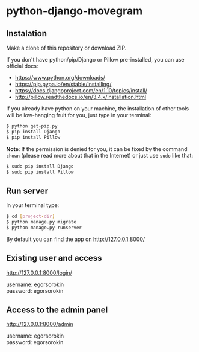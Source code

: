 # python-django-movegram

## Instalation
Make a clone of this repository or download ZIP.

If you don't have python/pip/Django or Pillow pre-installed, you can use official docs: 
  - https://www.python.org/downloads/
  - https://pip.pypa.io/en/stable/installing/
  - https://docs.djangoproject.com/en/1.10/topics/install/
  - http://pillow.readthedocs.io/en/3.4.x/installation.html
  
If you already have python on your machine, the installation of other tools will be low-hanging fruit for you, just type in your terminal:
```sh
$ python get-pip.py
$ pip install Django
$ pip install Pillow
```

**Note**: If the permission is denied for you, it can be fixed by the command `chown` (please read more about that in the Internet) or just use `sudo` like that:
```sh
$ sudo pip install Django
$ sudo pip install Pillow
```

## Run server
In your terminal type:
```sh
$ cd [project-dir]
$ python manage.py migrate
$ python manage.py runserver
```
By default you can find the app on http://127.0.0.1:8000/

## Existing user and access
http://127.0.0.1:8000/login/

username: egorsorokin  
password: egorsorokin

## Access to the admin panel
http://127.0.0.1:8000/admin

username: egorsorokin  
password: egorsorokin
